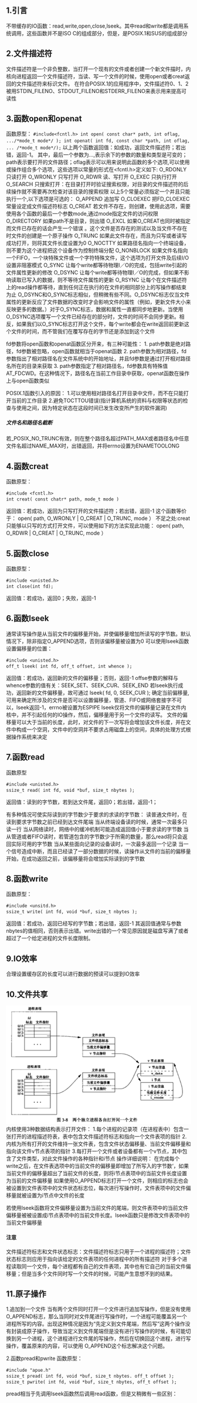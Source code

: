## 1.引言
   不带缓存的IO函数：read,write,open,close,lseek。其中read和write都是调用系统调用，这些函数并不是ISO C的组成部分，但是，是POSIX.1和SUS的组成部分
   
## 2.文件描述符
   文件描述符是一个非负整数，当打开一个现有的文件或者创建一个新文件描时，内核向进程返回一个文件描述符，当读、写一个文件的时候，使用open或者creat返回的文件描述符来标识文件。
   在符合POSIX.1的应用程序中，文件描述符0、1、2被用STDIN_FILENO、STDOUT_FILENO和STDERR_FILENO来表示用来提高可读性

## 3.函数open和openat
   函数原型：
   `
   #include<fcntl.h>
   int open( const char* path, int oflag, .../*mode_t mode*/ );
   int openat( int fd, const char *path, int oflag, ... /*mode_t mode*/);
   `
   以上两个函数返回值：如成功，返回文件描述符；若出错，返回-1。
   其中，最后一个参数为...,表示余下的参数的数量和类型是可变的；path表示要打开的文件路径；oflag表示可以用来说明此函数的多个选项,可以使用或操作组合多个选项，这些选项以常量的形式在<fcntl.h>定义如下:
   O_RDONLY  只读打开
   O_WRONLY  只写打开
   O_RDWR    读、写打开
   O_EXEC    只执行打开
   O_SEARCH  只搜索打开：在目录打开时验证搜索权限，对目录的文件描述符的后续操作就不需要再次检查对该目录的搜索权限
   以上5个常量必须指定一个并且只能执行一个,以下选项是可选的：
   O_APPEND  追加写
   O_CLOEXEC 把FD_CLOEXEC常量设定成文件描述符标志
   O_CREAT   若文件不存在，则创建，使用此选项，需要使用各个函数的最后一个参数mode,通过mode指定文件的访问权限
   O_DIRECTORY 如果path不是目录，则出错
   O_EXCL    如果O_CREAT也同时被指定而文件已存在的话会产生一个错误 。这个文件是否存在的测试以及当文件不存在时文件的创建是一个原子操作
   O_TRUNC   如果此文件存在，而且为只写或者读写成功打开，则将其文件长度设置为0
   O_NOCTTY  如果路径名指向一个终端设备，则不要为这个进程把这个设备作为控制终端分配
   O_NONBLOCK 如果文件名指向一个FIFO，一个块特殊文件或一个字符特殊文件，这个选项为打开文件及后续I/O设置非阻塞模式
   O_SYNC    让每个write都等待物理I／O的完成，包括write引起的文件属性更新的修改
   O_DSYNC   让每个write都等待物理I／O的完成，但如果不影响读取已写入的数据，则不等待文件属性的更新
   O_RSYNC   让每个在文件描述符上的read操作都等待，直到任何正在执行的在文件的相同部分上的写操作都结束为止
   O_DSYNC和O_SYNC标志相似，但稍微有些不同。O_DSYNC标志仅当文件属性的更新反应了文件数据的改变时才会影响文件的属性（例如，更新文件大小来反映更多的数据。）对于O_SYNC标志，数据和属性一直都同步地更新。当使用O_DSYNC选项覆写一个文件已经存在的部分时，文件的时间不会同步更新。相反，如果我们以O_SYNC标志打开这个文件，每个write都会在write返回前更新这个文件的时间，而不管我们在覆写存在的字节还是添加到这个文件

   fd参数将open函数和openat函数区分开来，有三种可能性：
    1. path参数是绝对路径，fd参数被忽略，open函数就相当于openat函数
    2. path参数为相对路径，fd参数指出了相对路径名在文件系统中的开始地址，并且fd参数是通过打开相对路径名所在的目录来获取
    3. path参数指定了相对路径名，fd参数具有特殊值AT_FDCWD。在这种情况下，路径名在当前工作目录中获取，openat函数在操作上与open函数类似

   POSIX.1函数引入的原因：
    1.可以使用相对路径名打开目录中文件，而不在只能打开当前的工作目录
    2.避免TOCTTOU错误(指计算机系统的资料与权限等状态的检查与使用之间，因为特定状态在这段时间已发生改变所产生的软件漏洞)

##### 文件名和路径名截断 
   若_POSIX_NO_TRUNC有效，则在整个路径名超过PATH_MAX或者路径名中任意文件名超过NAME_MAX时，出错返回，并将errno设置为ENAMETOOLONG

## 4.函数creat
   函数原型：
```
#include <fcntl.h>
int creat( const chatr* path, mode_t mode )
```
返回值：若成功，返回为只写打开的文件描述符；若出错，返回-1
这个函数等价于： open( path, O_WRONLY | O_CREAT | O_TRUNC, mode ）
不足之处:creat只能够以只写的方式打开文件，可以使用如下的方法实现此功能：
 open( path, O_RDWR | O_CREAT | O_TRUNC, mode ）

## 5.函数close
   函数原型：
   ```
#include <unisted.h>
int close(int fd);
   ```
返回值：若成功，返回0；失败，返回-1

## 6.函数lseek
   通常读写操作是从当前文件的偏移量开始，并使偏移量增加所读写的字节数。默认情况下，除非指定O_APPEND选项，否则该偏移量被设置为0
   可以使用lseek函数设置偏移量的位置：
   ```
#include <unisted.h>
off_t lseek( int fd, off_t offset, int whence );
   ```
返回值：若成功，返回新的文件的偏移量；否则，返回-1
offse参数的解释与whence参数的值有关：SEEK_SET、SEEK_CUR、SEEK_END
若lseek执行成功，返回新的文件偏移量，故可通过 lseek( fd, 0, SEEK_CUR  ); 确定当前偏移量,可用来确定所涉及的文件是否可以设置偏移量，管道、FIFO或网络套接字不可以，lseek返回-1，errno被设置为ESPIPE
lseek仅将文件的偏移量记录在文件内核中，并不引起任何的IO操作，然后，偏移量用于另一个文件的读写。
文件的偏移量可以大于当前的长度，此时，对文件的下一次写将会增加该文件长度，并在文件中构成一个空洞，文件中的空洞并不要求占用磁盘上的空间，具体的处理方式根据操作系统来决定

## 7.函数read
函数原型
```
#include <unisted.h>
ssize_t read( int fd, void *buf, size_t nbytes );
```
返回值：读到的字节数，若到达文件尾，返回0；若出错，返回-1；

有多种情况可使实际读到的字节数少于要求的求读的字节数：
  读普通文件时，在读到要求字节数之前已经到达文件尾端
  当从终端设备读的时候，通常一次最多只读一行
  当从网络读时，网络中的缓冲机制可能造成返回值小于要求读的字节数
  当从管道或者FIFO读时，若管道包含的字节数少于所需的数量，那么read将只会返回实际可用的字节数
  当从某些面向记录的设备读时，一次最多返回一个记录
  当一个信号造成中断，而且已经读了一部分数据的时候，读操作从文件的当前的偏移量开始，在成功返回之前，该偏移量将会增加实际读到的字节数

## 8.函数write
函数原型：
```
#include <unsitd.h>
ssize_t write( int fd, void *buf, size_t nbytes );
```
返回值：若成功，返回已经写的字节数；若出错，返回-1
其返回值通常与参数nbytes的值相同，否则表示出错。write出错的一个常见原因就是磁盘写满了或者超过了一个给定进程的文件长度限制。

## 9.IO效率
   合理设置缓存区的长度可以进行数据的预读可以提到IO效率

## 10.文件共享
   ![两个独立进程打开同一个文件]( https://github.com/Stephan14/Advanced_Programming_in_the_UNIX_Envinronment/blob/master/ch3/%E4%B8%A4%E4%B8%AA%E8%BF%9B%E7%A8%8B%E6%89%93%E5%BC%80%E5%90%8C%E4%B8%80%E4%B8%AA%E6%96%87%E4%BB%B6.png )
   内核使用3种数据结构表示打开文件：
   1.每个进程的记录项（在进程表中）包含一张打开的进程描述符表，表中包含文件描述符标志和指向一个文件表项的指针
   2.内核为所有打开的文件维持一张文件表，包含文件状态偏移量、当前文件偏移量和指向该文件v节点表项的指针
   3.每打开一个文件或者设备都有一个v节点，其中包含了文件类型，对此文件操作的各种指针和i节点
   操作详细说明：
   在完成每个write之后，在文件表选项中的当前文件的偏移量即增加了所写入的字节数‘，如果当前文件的偏移量超出了当前文件的长度，则将i节点表项中的当前文件长度设置为当前的文件偏移量
   如果使用O_APPEND标志打开一个文件，则相应的标志也会被设置到文件表项中的文件状态标志位，每次进行写操作时，文件表项中的文件偏移量就被设置为i节点中文件的长度

   若使用lseek函数将文件偏移量设置为当前文件的尾端，则文件表项中的当前文件偏移量被被设置成i节点表项中的当前文件长度。lseek函数只是修改文件表项中的当前文件偏移量

#### 注意
   文件描述符标志和文件状态标志：文件描述符标志只用于一个进程的描述符；文件状态标志则应用于指向该给定的文件表项的任何进程中的所有描述符
   对于多个进程读取同一个文件，每个进程都有自己的文件表项，其中也有它自己的当前文件偏移量；但是当多个文件同时写一个文件的时候，可能产生意想不到的结果。

## 11.原子操作
   1.追加到一个文件
   当有两个文件同时打开一个文件进行追加写操作，但是没有使用O_APPEND标志，那么当同时对文件尾进行写操作时，一个进程可能覆盖另一个进程所写的内容。出现这种情况是因为“先定义到文件尾端，然后写”这两个操作没有封装成原子操作，导致当定义到文件尾端但是没有进行写操作的时候，有可能切换到另一个进程，这个进程进行文件尾的写操作，然后在切换回这个进程，进行写操作，覆盖原来的内容，可以使用 O_APPEND这个标志解决这个问题。

   2.函数pread和pwrite
   函数原型：
   ```
#include "apue.h"
   ssize_t pread( int fd, void *buf, size_t nbytes. off_t offset );
   ssize_t pwrite( int fd, void *buf, size_t nbytes, off_t offset );
   ```
   pread相当于先调用lseek函数然后调用read函数，但是又稍微有一些区别：

